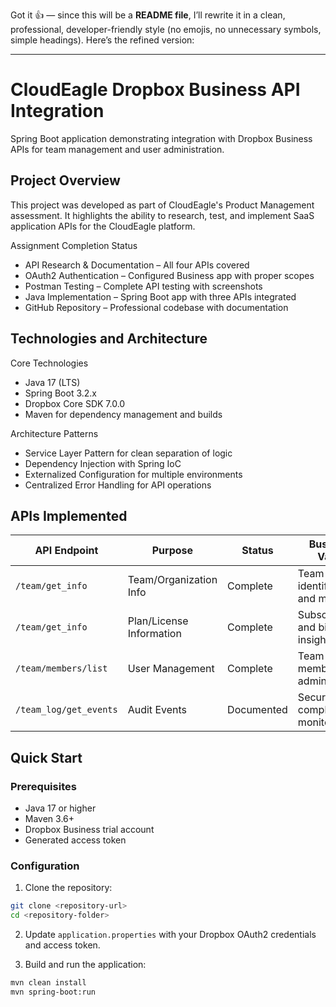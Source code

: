 Got it 👍 — since this will be a **README file**, I’ll rewrite it in a clean, professional, developer-friendly style (no emojis, no unnecessary symbols, simple headings). Here’s the refined version:

---

# CloudEagle Dropbox Business API Integration

Spring Boot application demonstrating integration with Dropbox Business APIs for team management and user administration.

## Project Overview

This project was developed as part of CloudEagle's Product Management assessment. It highlights the ability to research, test, and implement SaaS application APIs for the CloudEagle platform.

Assignment Completion Status

* API Research & Documentation – All four APIs covered
* OAuth2 Authentication – Configured Business app with proper scopes
* Postman Testing – Complete API testing with screenshots
* Java Implementation – Spring Boot app with three APIs integrated
* GitHub Repository – Professional codebase with documentation

## Technologies and Architecture

Core Technologies

* Java 17 (LTS)
* Spring Boot 3.2.x
* Dropbox Core SDK 7.0.0
* Maven for dependency management and builds

Architecture Patterns

* Service Layer Pattern for clean separation of logic
* Dependency Injection with Spring IoC
* Externalized Configuration for multiple environments
* Centralized Error Handling for API operations

## APIs Implemented

| API Endpoint           | Purpose                  | Status     | Business Value                     |
| ---------------------- | ------------------------ | ---------- | ---------------------------------- |
| `/team/get_info`       | Team/Organization Info   | Complete   | Team identification and metadata   |
| `/team/get_info`       | Plan/License Information | Complete   | Subscription and billing insights  |
| `/team/members/list`   | User Management          | Complete   | Team member administration         |
| `/team_log/get_events` | Audit Events             | Documented | Security and compliance monitoring |

## Quick Start

### Prerequisites

* Java 17 or higher
* Maven 3.6+
* Dropbox Business trial account
* Generated access token

### Configuration

1. Clone the repository:

```bash
git clone <repository-url>
cd <repository-folder>
```

2. Update `application.properties` with your Dropbox OAuth2 credentials and access token.

3. Build and run the application:

```bash
mvn clean install
mvn spring-boot:run
```



